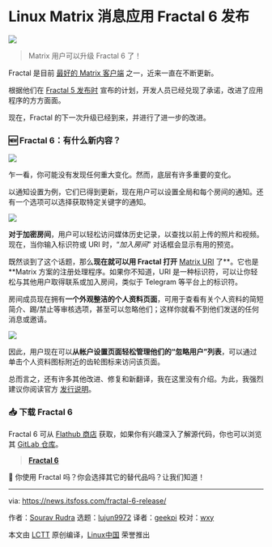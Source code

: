 [#]: subject: "Fractal 6: Linux Matrix Messaging App Adds Notification Settings and Improvements"
[#]: via: "https://news.itsfoss.com/fractal-6-release/"
[#]: author: "Sourav Rudra https://news.itsfoss.com/author/sourav/"
[#]: collector: "lujun9972/lctt-scripts-1700446145"
[#]: translator: "geekpi"
[#]: reviewer: "wxy"
[#]: publisher: "wxy"
[#]: url: "https://linux.cn/article-16595-1.html"

Linux Matrix 消息应用 Fractal 6 发布
======

![][0]

> Matrix 用户可以升级 Fractal 6 了！

Fractal 是目前 [最好的 Matrix 客户端][1] 之一，近来一直在不断更新。

根据他们在 [Fractal 5 发布时][2] 宣布的计划，开发人员已经兑现了承诺，改进了应用程序的方方面面。

现在，Fractal 的下一次升级已经到来，并进行了进一步的改进。

### 🆕 Fractal 6：有什么新内容？

![][3]

乍一看，你可能没有发现任何重大变化。然而，底层有许多重要的变化。

以通知设置为例，它们已得到更新，现在用户可以设置全局和每个房间的通知。还有一个选项可以选择获取特定关键字的通知。

![][4]

**对于加密房间**，用户可以轻松访问媒体历史记录，以查找以前上传的照片和视频。现在，当你输入标识符或 URI 时，“_加入房间_” 对话框会显示有用的预览。

既然谈到了这个话题，那么**现在就可以用 Fractal 打开** [Matrix URI][5] 了**。它也是**Matrix 方案的注册处理程序。如果你不知道，URI 是一种标识符，可以让你轻松与其他用户取得联系或加入房间，类似于 Telegram 等平台上的标识符。

房间成员现在拥有**一个外观整洁的个人资料页面**，可用于查看有关个人资料的简短简介、踢/禁止等审核选项，甚至可以忽略他们；这样你就看不到他们发送的任何消息或邀请。

![][6]

因此，用户现在可以**从帐户设置页面轻松管理他们的“忽略用户”列表**，可以通过单击个人资料图标附近的齿轮图标来访问该页面。

总而言之，还有许多其他改进、修复和新翻译，我在这里没有介绍。为此，我强烈建议你阅读官方 [发行说明][8]。

### 📥 下载 Fractal 6

Fractal 6 可从 [Flathub 商店][10] 获取，如果你有兴趣深入了解源代码，你也可以浏览其 [GitLab 仓库][11]。

> **[Fractal 6][10]**

💬 你使用 Fractal 吗？你会选择其它的替代品吗？让我们知道！

--------------------------------------------------------------------------------

via: https://news.itsfoss.com/fractal-6-release/

作者：[Sourav Rudra][a]
选题：[lujun9972][b]
译者：[geekpi](https://github.com/geekpi)
校对：[wxy](https://github.com/wxy)

本文由 [LCTT](https://github.com/LCTT/TranslateProject) 原创编译，[Linux中国](https://linux.cn/) 荣誉推出

[a]: https://news.itsfoss.com/author/sourav/
[b]: https://github.com/lujun9972
[1]: https://itsfoss.com/best-matrix-clients/
[2]: https://news.itsfoss.com/fractal-5/
[3]: https://news.itsfoss.com/content/images/2024/01/Fractal_6_a.png
[4]: https://news.itsfoss.com/content/images/2024/01/Fractal_6_b.png
[5]: https://matrix.org/blog/2021/04/23/this-week-in-matrix-2021-04-23/
[6]: https://news.itsfoss.com/content/images/2024/01/Fractal_6_c.png
[7]: https://news.itsfoss.com/content/images/2023/04/Follow-us-on-Google-News.png
[8]: https://gitlab.gnome.org/GNOME/fractal/-/releases/6
[9]: https://itsfoss.com/content/images/size/w256h256/2022/12/android-chrome-192x192.png
[10]: https://flathub.org/apps/org.gnome.Fractal
[11]: https://gitlab.gnome.org/GNOME/fractal
[0]: https://img.linux.net.cn/data/attachment/album/202401/30/145910y979e9x7x4er8s93.jpg
